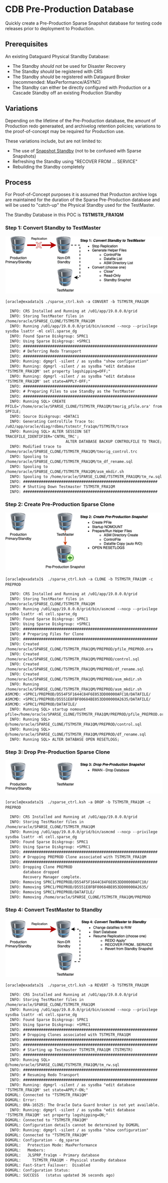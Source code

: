 # CDB Pre-Production Database
Quickly create a Pre-Production Sparse Snapshot database for testing code releases prior to deployment to Production.

## Prerequisites
An existing Dataguard Physical Standby Database:
* The Standby *should not* be used for Disaster Recovery
* The Standby *should* be registered with CRS
* The Standby *should* be registered with Datagaurd Broker (recommended: MaxPerformance/ASYNC)
* The Standby can either be directly configured with Production or a Cascade Standby off an existing Production
Standby

## Variations
Depending on the lifetime of the Pre-Production database, the amount of Production redo generaated, and archivelog retention policies; variations to the proof-of-concept may be required for Production use.

These variations include, but are not limited to:
* The use of [Snapshot Standby](https://www.oracle.com/webfolder/technetwork/tutorials/obe/db/11g/r2/prod/ha/dataguard/usingsnapshot/usingsnapshot.htm) (not to be confused with Sparse Snapshots)
* Refreshing the Standby using "RECOVER FROM ... SERVICE"
* Rebuilding the Standby completely

## Process
For Proof-of-Concept purposes it is assumed that Producton archive logs are maintained for the duration of the Sparse Pre-Production database and will be used to "catch-up" the Physical Standby used for the TestMaster.

The Standby Database in this POC is **TSTMSTR_FRA1QM**


### Step 1: Convert Standby to TestMaster
![Step1](/images/FullStep1.png)

`[oracle@exadata]$ ./sparse_ctrl.ksh -a CONVERT -b TSTMSTR_FRA1QM`

```
  INFO: CRS Installed and Running at /u01/app/19.0.0.0/grid
  INFO: Storing TestMaster files in /home/oracle/SPARSE_CLONE/TSTMSTR_FRA1QM
  INFO: Running /u01/app/19.0.0.0/grid/bin/asmcmd --nocp --privilege sysdba lsattr -ml cell.sparse_dg
  INFO: Found Sparse Diskgroup: SPRC1
  INFO: Using Sparse Diskgroup: +SPRC1
  INFO: ############################################################
  INFO: # Deferring Redo Transport
  INFO: ############################################################
  INFO: Running: dgmgrl -silent / as sysdba "show configuration"
  INFO: Running: dgmgrl -silent / as sysdba "edit database 'TSTMSTR_FRA1QM' set property logshipping=OFF;"
  INFO: Running: dgmgrl -silent / as sysdba "edit database 'TSTMSTR_FRA1QM' set state=APPLY-OFF;"
  INFO: ############################################################
  INFO: # Preparing Files to use Standby as the TestMaster
  INFO: ############################################################
  INFO: Running SQL> CREATE PFILE='/home/oracle/SPARSE_CLONE/TSTMSTR_FRA1QM/tmorig_pfile.ora' from SPFILE;
  INFO: Source Diskgroup: +DATAC1
  INFO: Generating Controlfile Trace to: /u02/app/oracle/diag/rdbms/tstmstr_fra1qm/TSTMSTR/trace
  INFO: Running SQL> ALTER SESSION SET TRACEFILE_IDENTIFIER='CNTRL_TRC';
			               ALTER DATABASE BACKUP CONTROLFILE TO TRACE;
  INFO: Modified trace to /home/oracle/SPARSE_CLONE/TSTMSTR_FRA1QM/tmorig_control.trc
  INFO: Spooling to /home/oracle/SPARSE_CLONE/TSTMSTR_FRA1QM/tm_df_rename.sql
  INFO: Spooling to /home/oracle/SPARSE_CLONE/TSTMSTR_FRA1QM/asm_mkdir.sh
  INFO: Spooling to /home/oracle/SPARSE_CLONE/TSTMSTR_FRA1QM/tm_rw.sql
  INFO: ############################################################
  INFO: # Shutting Down Testmaster TSTMSTR_FRA1QM
  INFO: ############################################################
```

### Step 2: Create Pre-Production Sparse Clone
![Step2](/images/FullStep2.png)

`[oracle@exadata]$  ./sparse_ctrl.ksh -a CLONE -b TSTMSTR_FRA1QM -c PREPROD`

```
  INFO: CRS Installed and Running at /u01/app/19.0.0.0/grid
  INFO: Storing TestMaster files in /home/oracle/SPARSE_CLONE/TSTMSTR_FRA1QM
  INFO: Running /u01/app/19.0.0.0/grid/bin/asmcmd --nocp --privilege sysdba lsattr -ml cell.sparse_dg
  INFO: Found Sparse Diskgroup: SPRC1
  INFO: Using Sparse Diskgroup: +SPRC1
  INFO: ############################################################
  INFO: # Preparing Files for Clone
  INFO: ############################################################
  INFO: Created /home/oracle/SPARSE_CLONE/TSTMSTR_FRA1QM/PREPROD/pfile_PREPROD.ora
  INFO: Created /home/oracle/SPARSE_CLONE/TSTMSTR_FRA1QM/PREPROD/control.sql
  INFO: Created /home/oracle/SPARSE_CLONE/TSTMSTR_FRA1QM/PREPROD/df_rename.sql
  INFO: Created /home/oracle/SPARSE_CLONE/TSTMSTR_FRA1QM/PREPROD/asm_mkdir.sh
  INFO: Running /home/oracle/SPARSE_CLONE/TSTMSTR_FRA1QM/PREPROD/asm_mkdir.sh
ASMCMD: +SPRC1/PREPROD/D554F5F1644C84F6E053DD00000AFC10/DATAFILE/
ASMCMD: +SPRC1/PREPROD/D5551E8FBF00684BE053DD00000A2635/DATAFILE/
ASMCMD: +SPRC1/PREPROD/DATAFILE/
  INFO: Running SQL> startup nomount pfile=/home/oracle/SPARSE_CLONE/TSTMSTR_FRA1QM/PREPROD/pfile_PREPROD.ora
  INFO: Running SQL> @/home/oracle/SPARSE_CLONE/TSTMSTR_FRA1QM/PREPROD/control.sql
  INFO: Running SQL> @/home/oracle/SPARSE_CLONE/TSTMSTR_FRA1QM/PREPROD/df_rename.sql
  INFO: Running SQL> ALTER DATABASE OPEN RESETLOGS;
```

### Step 3: Drop Pre-Production Sparse Clone
![Step3](/images/FullStep3.png)

`[oracle@exadata]$  ./sparse_ctrl.ksh -a DROP -b TSTMSTR_FRA1QM -c PREPROD`

```
  INFO: CRS Installed and Running at /u01/app/19.0.0.0/grid
  INFO: Storing TestMaster files in /home/oracle/SPARSE_CLONE/TSTMSTR_FRA1QM
  INFO: Running /u01/app/19.0.0.0/grid/bin/asmcmd --nocp --privilege sysdba lsattr -ml cell.sparse_dg
  INFO: Found Sparse Diskgroup: SPRC1
  INFO: Using Sparse Diskgroup: +SPRC1
  INFO: ############################################################
  INFO: # Dropping PREPROD Clone associated with TSTMSTR_FRA1QM
  INFO: ############################################################
  INFO: Dropping Clone PREPROD
        database dropped
        Recovery Manager complete.
  INFO: Removing SPRC1/PREPROD/D554F5F1644C84F6E053DD00000AFC10/
  INFO: Removing SPRC1/PREPROD/D5551E8FBF00684BE053DD00000A2635/
  INFO: Removing SPRC1/PREPROD/DATAFILE/
  INFO: Removing /home/oracle/SPARSE_CLONE/TSTMSTR_FRA1QM/PREPROD
```

### Step 4: Convert TestMaster to Standby
![Step4](/images/FullStep4.png)

`[oracle@exadata]$  ./sparse_ctrl.ksh -a REVERT -b TSTMSTR_FRA1QM`
```
  INFO: CRS Installed and Running at /u01/app/19.0.0.0/grid
  INFO: Storing TestMaster files in /home/oracle/SPARSE_CLONE/TSTMSTR_FRA1QM
  INFO: Running /u01/app/19.0.0.0/grid/bin/asmcmd --nocp --privilege sysdba lsattr -ml cell.sparse_dg
  INFO: Found Sparse Diskgroup: SPRC1
  INFO: Using Sparse Diskgroup: +SPRC1
  INFO: ############################################################
  INFO: # Dropping Clones associated with TSTMSTR_FRA1QM
  INFO: ############################################################
  INFO: ############################################################
  INFO: # Starting up Testmaster TSTMSTR_FRA1QM (TSTMSTR)
  INFO: ############################################################
  INFO: Running SQL> @/home/oracle/SPARSE_CLONE/TSTMSTR_FRA1QM/tm_rw.sql
  INFO: ############################################################
  INFO: # Resuming Redo Transport
  INFO: ############################################################
  INFO: Running: dgmgrl -silent / as sysdba "edit database 'TSTMSTR_FRA1QM' set state=APPLY-ON;"
DGMGRL: Connected to "TSTMSTR_FRA1QM"
DGMGRL: Error: 
DGMGRL: ORA-16525: The Oracle Data Guard broker is not yet available.
  INFO: Running: dgmgrl -silent / as sysdba "edit database 'TSTMSTR_FRA1QM' set property logshipping=ON;"
DGMGRL: Connected to "TSTMSTR_FRA1QM"
DGMGRL: Configuration details cannot be determined by DGMGRL
  INFO: Running: dgmgrl -silent / as sysdba "show configuration"
DGMGRL: Connected to "TSTMSTR_FRA1QM"
DGMGRL: Configuration - dg_sparse
DGMGRL:   Protection Mode: MaxPerformance
DGMGRL:   Members:
DGMGRL:   JLSPRP_fra1qm - Primary database
DGMGRL:     TSTMSTR_FRA1QM - Physical standby database 
DGMGRL: Fast-Start Failover:  Disabled
DGMGRL: Configuration Status:
DGMGRL: SUCCESS   (status updated 36 seconds ago)
```